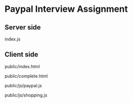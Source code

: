 # Paypal Interview Assignment
## Server side
index.js
## Client side
public/index.html

public/complete.html

public/js/paypal.js

public/js/shopping.js
